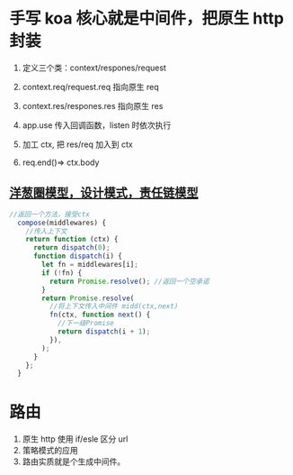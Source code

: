 # 手写 koa 核心就是中间件，把原生 http 封装

1. 定义三个类：context/respones/request
2. context.req/request.req 指向原生 req
3. context.res/respones.res 指向原生 res

4. app.use 传入回调函数，listen 时依次执行
5. 加工 ctx, 把 res/req 加入到 ctx
6. req.end()=> ctx.body

## [洋葱圈模型，设计模式，责任链模型](https://github.com/su37josephxia/wheel-awesome.git)

```javascript
//返回一个方法，接受ctx
  compose(middlewares) {
    //传入上下文
    return function (ctx) {
      return dispatch(0);
      function dispatch(i) {
        let fn = middlewares[i];
        if (!fn) {
          return Promise.resolve(); //返回一个空承诺
        }
        return Promise.resolve(
          //将上下文传入中间件 midd(ctx,next)
          fn(ctx, function next() {
            //下一级Promise
            return dispatch(i + 1);
          }),
        );
      }
    };
  }
```

# 路由

1. 原生 http 使用 if/esle 区分 url
2. 策略模式的应用
3. 路由实质就是个生成中间件。
